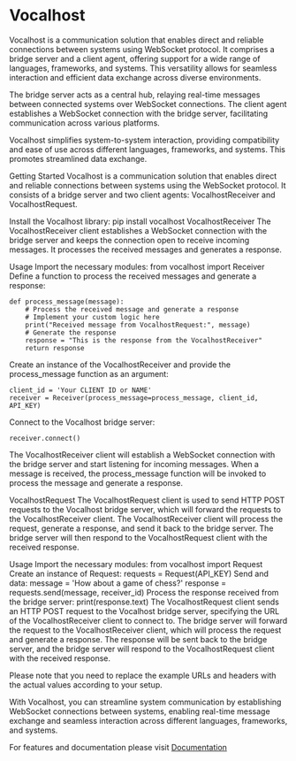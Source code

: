 # Vocalhost

Vocalhost is a communication solution that enables direct and reliable connections between systems using WebSocket protocol. It comprises a bridge server and a client agent, offering support for a wide range of languages, frameworks, and systems. This versatility allows for seamless interaction and efficient data exchange across diverse environments.

The bridge server acts as a central hub, relaying real-time messages between connected systems over WebSocket connections. The client agent establishes a WebSocket connection with the bridge server, facilitating communication across various platforms.

Vocalhost simplifies system-to-system interaction, providing compatibility and ease of use across different languages, frameworks, and systems. This promotes streamlined data exchange.

Getting Started
Vocalhost is a communication solution that enables direct and reliable connections between systems using the WebSocket protocol. It consists of a bridge server and two client agents: VocalhostReceiver and VocalhostRequest.

Install the Vocalhost library:
pip install vocalhost
VocalhostReceiver
The VocalhostReceiver client establishes a WebSocket connection with the bridge server and keeps the connection open to receive incoming messages. It processes the received messages and generates a response.

Usage
Import the necessary modules:
from vocalhost import Receiver
Define a function to process the received messages and generate a response:

    def process_message(message):
        # Process the received message and generate a response
        # Implement your custom logic here
        print("Received message from VocalhostRequest:", message)
        # Generate the response
        response = "This is the response from the VocalhostReceiver"
        return response
    
Create an instance of the VocalhostReceiver and provide the process_message function as an argument:

    client_id = 'Your CLIENT ID or NAME'
    receiver = Receiver(process_message=process_message, client_id, API_KEY)
    
Connect to the Vocalhost bridge server:

    receiver.connect()
    
The VocalhostReceiver client will establish a WebSocket connection with the bridge server and start listening for incoming messages. When a message is received, the process_message function will be invoked to process the message and generate a response.

VocalhostRequest
The VocalhostRequest client is used to send HTTP POST requests to the Vocalhost bridge server, which will forward the requests to the VocalhostReceiver client. The VocalhostReceiver client will process the request, generate a response, and send it back to the bridge server. The bridge server will then respond to the VocalhostRequest client with the received response.

Usage
Import the necessary modules:
from vocalhost import Request
Create an instance of Request:
requests = Request(API_KEY)
Send and data:
message = 'How about a game of chess?'
response = requests.send(message, receiver_id)
Process the response received from the bridge server:
print(response.text)
The VocalhostRequest client sends an HTTP POST request to the Vocalhost bridge server, specifying the URL of the VocalhostReceiver client to connect to. The bridge server will forward the request to the VocalhostReceiver client, which will process the request and generate a response. The response will be sent back to the bridge server, and the bridge server will respond to the VocalhostRequest client with the received response.

Please note that you need to replace the example URLs and headers with the actual values according to your setup.

With Vocalhost, you can streamline system communication by establishing WebSocket connections between systems, enabling real-time message exchange and seamless interaction across different languages, frameworks, and systems.


For features and documentation please visit [Documentation](https://vocalhost.reiserx.com/) 

